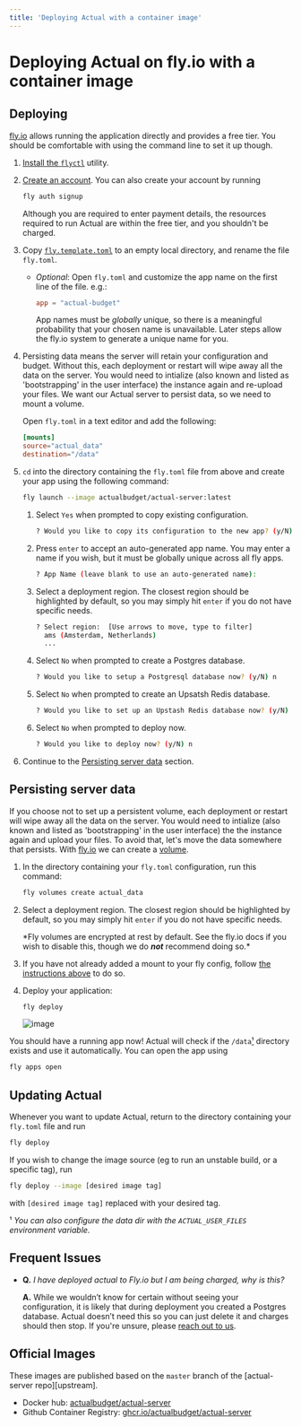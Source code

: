 ```yaml
---
title: 'Deploying Actual with a container image'
---
```


# Deploying Actual on fly.io with a container image

## Deploying

[fly.io](https://fly.io) allows running the application directly and provides a free tier. You
should be comfortable with using the command line to set it up though.

1. [Install the `flyctl`](https://fly.io/docs/flyctl/installing/) utility.
1. [Create an account](https://fly.io/app/sign-in). You can also create your account by running

   ```sh
   fly auth signup
   ```

   Although you are required to enter payment details, the resources required to run Actual are
   within the free tier, and you shouldn't be charged.

1. Copy
   [`fly.template.toml`](https://github.com/actualbudget/actual-server/raw/master/fly.template.toml)
   to an empty local directory, and rename the file `fly.toml`.

   - _Optional_: Open `fly.toml` and customize the app name on the first line of the file. e.g.:
     ```toml
     app = "actual-budget"
     ```
     App names must be _globally_ unique, so there is a meaningful probability that your chosen name
     is unavailable. Later steps allow the fly.io system to generate a unique name for you.

1. <a name="mount_config" />Persisting data means the server will retain your configuration and
   budget. Without this, each deployment or restart will wipe away all the data on the server. You
   would need to intialize (also known and listed as 'bootstrapping' in the user interface) the
   instance again and re-upload your files. We want our Actual server to persist data, so we need to
   mount a volume.

   Open `fly.toml` in a text editor and add the following:

   ```toml
   [mounts]
   source="actual_data"
   destination="/data"
   ```

1. `cd` into the directory containing the `fly.toml` file from above and create your app using the following command:
   ```sh
   fly launch --image actualbudget/actual-server:latest
   ```
   1. Select `Yes` when prompted to copy existing configuration.
      ```sh
      ? Would you like to copy its configuration to the new app? (y/N) y
      ```
   1. Press `enter` to accept an auto-generated app name. You may enter a name if you wish, but it
      must be globally unique across all fly apps.
      ```sh
      ? App Name (leave blank to use an auto-generated name):
      ```
   1. Select a deployment region. The closest region should be highlighted by default, so you may
      simply hit `enter` if you do not have specific needs.
      ```sh
      ? Select region:  [Use arrows to move, type to filter]
        ams (Amsterdam, Netherlands)
        ...
      ```
   1. Select `No` when prompted to create a Postgres database.
      ```sh
      ? Would you like to setup a Postgresql database now? (y/N) n
      ```
   1. Select `No` when prompted to create an Upsatsh Redis database.
      ```sh
      ? Would you like to set up an Upstash Redis database now? (y/N) n
      ```
   1. Select `No` when prompted to deploy now.
      ```sh
      ? Would you like to deploy now? (y/N) n
      ```
1. Continue to the [Persisting server data](#persisting-server-data) section.

## Persisting server data

If you choose not to set up a persistent volume, each deployment or restart will wipe away all the
data on the server. You would need to intialize (also known and listed as 'bootstrapping' in the
user interface) the the instance again and upload your files. To avoid that, let's move the data
somewhere that persists. With [fly.io](https://fly.io) we can create a [volume](https://fly.io/docs/reference/volumes/).

1. In the directory containing your `fly.toml` configuration, run this command:
   ```sh
   fly volumes create actual_data
   ```
1. Select a deployment region. The closest region should be highlighted by default, so you may
   simply hit `enter` if you do not have specific needs.

   \*Fly volumes are encrypted at rest by default. See the fly.io docs if you wish to disable this,
   though we do **_not_** recommend doing so.\*

1. If you have not already added a mount to your fly config, follow [the instructions above](#mount_config)
   to do so.
1. Deploy your application:
   ```sh
   fly deploy
   ```
   ![image](https://user-images.githubusercontent.com/2792750/181817536-599fd99b-d8f1-4a80-b268-1c3da2b05a40.png)

You should have a running app now! Actual will check if the `/data`[¹](#note_1) directory exists and use it
automatically. You can open the app using

```sh
fly apps open
```

## Updating Actual

Whenever you want to update Actual, return to the directory containing your `fly.toml` file and run

```sh
fly deploy
```

If you wish to change the image source (eg to run an unstable build, or a specific tag), run

```sh
fly deploy --image [desired image tag]
```

with `[desired image tag]` replaced with your desired tag.

<a name="note_1" />¹ _You can also configure the data dir with the `ACTUAL_USER_FILES` environment
variable._

## Frequent Issues

- **Q.** _I have deployed actual to Fly.io but I am being charged, why is this?_

  **A.** While we wouldn’t know for certain without seeing your configuration, it is likely that during
  deployment you created a Postgres database. Actual doesn’t need this so you can just delete it and
  charges should then stop. If you're unsure, please [reach out to us](/Contact).

## Official Images

These images are published based on the `master` branch of the [actual-server repo][upstream].

- Docker hub: [actualbudget/actual-server](https://hub.docker.com/r/actualbudget/actual-server)
- Github Container Registry: [ghcr.io/actualbudget/actual-server](https://ghcr.io/actualbudget/actual-server)
